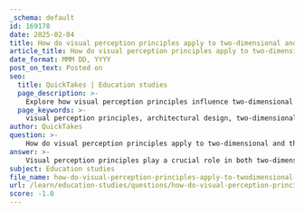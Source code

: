 ```yaml
---
_schema: default
id: 169178
date: 2025-02-04
title: How do visual perception principles apply to two-dimensional and three-dimensional architectural design?
article_title: How do visual perception principles apply to two-dimensional and three-dimensional architectural design?
date_format: MMM DD, YYYY
post_on_text: Posted on
seo:
  title: QuickTakes | Education studies
  page_description: >-
    Explore how visual perception principles influence two-dimensional and three-dimensional architectural design, enhancing functionality and emotional engagement in space creation.
  page_keywords: >-
    visual perception principles, architectural design, two-dimensional design, three-dimensional design, composition, layout, scale, proportion, color, texture, spatial experience, form, volume, materiality, human scale, aesthetics, emotional resonance
author: QuickTakes
question: >-
    How do visual perception principles apply to two-dimensional and three-dimensional architectural design?
answer: >-
    Visual perception principles play a crucial role in both two-dimensional (2D) and three-dimensional (3D) architectural design. Understanding these principles allows architects to create spaces that are not only functional but also aesthetically pleasing and emotionally resonant with users. Here’s how these principles apply to both dimensions:\n\n### Two-Dimensional Architectural Design\n\n1. **Composition and Layout**: In 2D design, visual perception principles such as balance, harmony, contrast, and rhythm are essential. These principles guide the arrangement of elements on a plan or elevation, influencing how viewers interpret the space. For instance, a well-composed floor plan may utilize symmetry to create a sense of order and stability.\n\n2. **Scale and Proportion**: The perception of scale and proportion in 2D drawings affects how users understand the size and relationship of spaces. Architects must consider how different elements relate to one another and to the human figure, ensuring that the design feels appropriate and inviting.\n\n3. **Color and Texture**: The use of color and texture in 2D representations can evoke emotions and set the tone for a space. For example, warm colors may create a sense of intimacy, while cool colors can evoke calmness. Textural representations can also suggest materiality and depth, enhancing the visual experience.\n\n### Three-Dimensional Architectural Design\n\n1. **Spatial Experience**: In 3D design, visual perception principles become even more critical as they directly influence how individuals navigate and experience space. Factors such as sightlines, light, and shadow play a significant role in shaping the user's experience. For example, strategically placed windows can enhance natural light, creating dynamic visual experiences throughout the day.\n\n2. **Form and Volume**: The perception of form and volume in 3D architecture is influenced by how shapes interact with light and shadow. Architects can manipulate these elements to create visually engaging environments. A building with varying heights and forms can create a sense of movement and interest, drawing the eye and encouraging exploration.\n\n3. **Materiality and Texture**: The choice of materials and their textures in 3D design significantly affect visual perception. Different materials reflect light differently, which can alter the perception of space. For instance, a polished surface may create a sense of elegance, while rough textures can evoke a more rustic feel.\n\n4. **Human Scale**: Understanding human perception in relation to scale is vital in 3D design. Spaces must be designed with the human experience in mind, ensuring that they feel comfortable and accessible. High ceilings may evoke feelings of openness, while lower ceilings can create intimacy.\n\n### Conclusion\n\nIn summary, visual perception principles are integral to both 2D and 3D architectural design. They inform how spaces are composed, how users interact with them, and how they are represented. By applying these principles, architects can create environments that are not only functional but also resonate emotionally with users, enhancing their overall experience of the built environment.
subject: Education studies
file_name: how-do-visual-perception-principles-apply-to-twodimensional-and-threedimensional-architectural-design.md
url: /learn/education-studies/questions/how-do-visual-perception-principles-apply-to-twodimensional-and-threedimensional-architectural-design
score: -1.0
---
```


&nbsp;